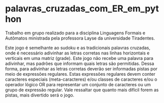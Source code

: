 # palavras_cruzadas_com_ER_em_python
Trabalho em grupo realizado para a disciplina Linguagens Formais e Autômatos ministrada pela professora Layse da universidade Tiradentes.

Este jogo é semelhante ao sudoku e as tradicionais palavras cruzadas, onde é necessário adivinhar as letras corretas
nas linhas horizontais e verticais em uma matriz (grade). Este jogo não recebe uma palavra para adivinhar, mas padrões
que informam quais letras são permitidas. Dessa forma, para adivinhar as letras corretas deverão ser informadas pistas
por meio de expressões regulares. Estas expressões regulares devem conter caracteres especiais (meta-caracteres) e/ou
classes de caracteres e/ou o operador lógico OR para representar um conjunto de caracteres ou um grupo de expressão
regular. Vale ressaltar que quanto mais difícil forem as pistas, mais divertido será o jogo.
